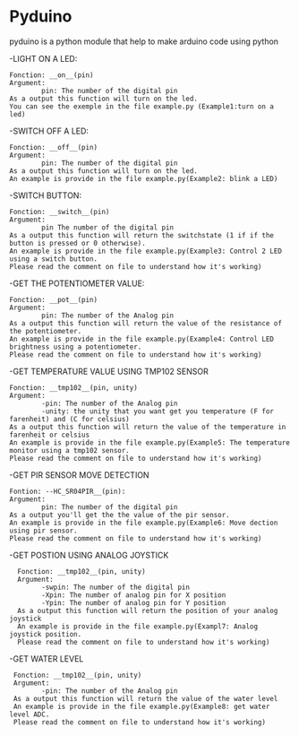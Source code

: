 # Pyduino
pyduino is a python module that help to make arduino code using python

-LIGHT ON A LED:

    Fonction: __on__(pin)
    Argument: 
            pin: The number of the digital pin
    As a output this function will turn on the led.
    You can see the exemple in the file example.py (Example1:turn on a led)
    
-SWITCH OFF A LED:

    Fonction: __off__(pin)
    Argument: 
            pin: The number of the digital pin
    As a output this function will turn on the led.
    An example is provide in the file example.py(Example2: blink a LED)
   
   
 -SWITCH BUTTON:
 
    Fonction: __switch__(pin)
    Argument: 
            pin The number of the digital pin
    As a output this function will return the switchstate (1 if if the button is pressed or 0 otherwise).
    An example is provide in the file example.py(Example3: Control 2 LED using a switch button. 
    Please read the comment on file to understand how it's working)
    

-GET THE POTENTIOMETER VALUE:

    Fonction: __pot__(pin)
    Argument: 
            pin: The number of the Analog pin
    As a output this function will return the value of the resistance of the potentiometer.
    An example is provide in the file example.py(Example4: Control LED brightness using a potentiometer.
    Please read the comment on file to understand how it's working)
                                                
                                                
                                      
-GET TEMPERATURE VALUE USING TMP102 SENSOR
   
    Fonction: __tmp102__(pin, unity)
    Argument: 
            -pin: The number of the Analog pin
            -unity: the unity that you want get you temperature (F for farenheit) and (C for celsius)
    As a output this function will return the value of the temperature in farenheit or celsius 
    An example is provide in the file example.py(Example5: The temperature monitor using a tmp102 sensor.
    Please read the comment on file to understand how it's working)
   
   
-GET PIR SENSOR MOVE DETECTION
    
    Fontion: --HC_SR04PIR__(pin):
    Argument:
            pin: The number of the digital pin
    As a output you'll get the the value of the pir sensor.
    An example is provide in the file example.py(Example6: Move dection using pir sensor.
    Please read the comment on file to understand how it's working)
    
    
-GET POSTION USING ANALOG JOYSTICK

      Fonction: __tmp102__(pin, unity)
      Argument: 
            -swpin: The number of the digital pin
            -Xpin: The number of analog pin for X position
            -Ypin: The number of analog pin for Y position
      As a output this function will return the position of your analog joystick
      An example is provide in the file example.py(Exampl7: Analog joystick position.
      Please read the comment on file to understand how it's working)
      
      
-GET WATER LEVEL

     Fonction: __tmp102__(pin, unity)
     Argument: 
            -pin: The number of the Analog pin
     As a output this function will return the value of the water level 
     An example is provide in the file example.py(Example8: get water level ADC.
     Please read the comment on file to understand how it's working)
    
   
     

